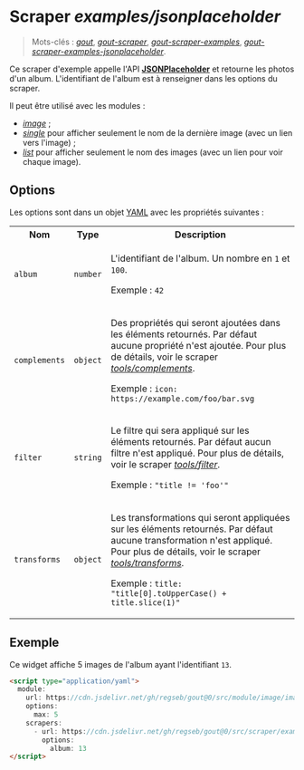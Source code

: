 # Scraper _examples/jsonplaceholder_

> Mots-clés :
> [_gout_](https://github.com/search?q=_gout_+language%3AMarkdown&type=Code&l=Markdown),
> [_gout-scraper_](https://github.com/search?q=_gout-scraper_+language%3AMarkdown&type=Code&l=Markdown),
> [_gout-scraper-examples_](https://github.com/search?q=_gout-scraper-examples_+language%3AMarkdown&type=Code&l=Markdown),
> [_gout-scraper-examples-jsonplaceholder_](https://github.com/search?q=_gout-scraper-examples-jsonplaceholder_+language%3AMarkdown&type=Code&l=Markdown).

Ce scraper d'exemple appelle l'API
**[JSONPlaceholder](https://jsonplaceholder.typicode.com/)** et retourne les
photos d'un album. L'identifiant de l'album est à renseigner dans les options du
scraper.

Il peut être utilisé avec les modules :

- [_image_](../../../module/image#readme) ;
- [_single_](../../../module/single#readme) pour afficher seulement le nom de la
  dernière image (avec un lien vers l'image) ;
- [_list_](../../../module/list#readme) pour afficher seulement le nom des
  images (avec un lien pour voir chaque image).

## Options

Les options sont dans un objet
[YAML](https://yaml.org/ "YAML Ain't Markup Language") avec les propriétés
suivantes :

<!-- markdownlint-disable no-inline-html-->
<table>
  <tr>
    <th>Nom</th>
    <th>Type</th>
    <th>Description</th>
  </tr>
  <tr>
    <td><code>album</code></td>
    <td><code>number</code></td>
    <td>
      <p>
        L'identifiant de l'album. Un nombre en <code>1</code> et
        <code>100</code>.
      </p>
      <p>
        Exemple : <code>42</code>
      </p>
    </td>
  </tr>
  <tr>
    <td><code>complements</code></td>
    <td><code>object</code></td>
    <td>
      <p>
        Des propriétés qui seront ajoutées dans les éléments retournés. Par
        défaut aucune propriété n'est ajoutée. Pour plus de détails, voir le
        scraper
        <a href="../../tools/complements#readme"><em>tools/complements</em></a>.
      </p>
      <p>
        Exemple : <code>icon: https://example.com/foo/bar.svg</code>
      </p>
    </td>
  </tr>
  <tr>
    <td><code>filter</code></td>
    <td><code>string</code></td>
    <td>
      <p>
        Le filtre qui sera appliqué sur les éléments retournés. Par défaut aucun
        filtre n'est appliqué. Pour plus de détails, voir le scraper
        <a href="../../tools/filter#readme"><em>tools/filter</em></a>.
      </p>
      <p>
        Exemple : <code>"title != 'foo'"</code>
      </p>
    </td>
  </tr>
  <tr>
    <td><code>transforms</code></td>
    <td><code>object</code></td>
    <td>
      <p>
        Les transformations qui seront appliquées sur les éléments retournés.
        Par défaut aucune transformation n'est appliqué. Pour plus de détails,
        voir le scraper
        <a href="../../tools/transforms#readme"><em>tools/transforms</em></a>.
      </p>
      <p>
        Exemple : <code>title: "title[0].toUpperCase() + title.slice(1)"</code>
      </p>
    </td>
  </tr>
</table>

## Exemple

Ce widget affiche 5 images de l'album ayant l'identifiant `13`.

```html
<script type="application/yaml">
  module:
    url: https://cdn.jsdelivr.net/gh/regseb/gout@0/src/module/image/image.js
    options:
      max: 5
    scrapers:
      - url: https://cdn.jsdelivr.net/gh/regseb/gout@0/src/scraper/examples/jsonplaceholder/jsonplaceholder.js
        options:
          album: 13
</script>
```
